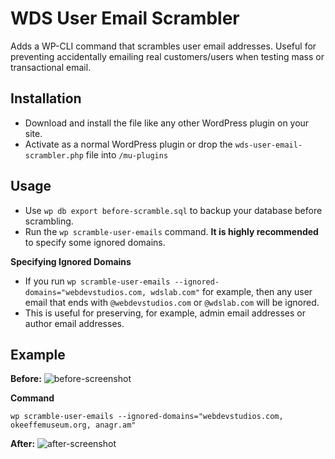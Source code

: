 # WDS User Email Scrambler

Adds a WP-CLI command that scrambles user email addresses. Useful for preventing accidentally emailing real customers/users when testing mass or transactional email.

## Installation

- Download and install the file like any other WordPress plugin on your site.
- Activate as a normal WordPress plugin or drop the `wds-user-email-scrambler.php` file into `/mu-plugins`

## Usage

- Use `wp db export before-scramble.sql` to backup your database before scrambling.
- Run the `wp scramble-user-emails` command. **It is highly recommended** to specify some ignored domains.

**Specifying Ignored Domains**

- If you run `wp scramble-user-emails --ignored-domains="webdevstudios.com, wdslab.com"` for example, then any user email that ends with `@webdevstudios.com` or `@wdslab.com` will be ignored.
- This is useful for preserving, for example, admin email addresses or author email addresses.

## Example

**Before:**
![before-screenshot](https://i.imgur.com/e7cuvKP.png)

**Command**
```
wp scramble-user-emails --ignored-domains="webdevstudios.com, okeeffemuseum.org, anagr.am"
```

**After:**
![after-screenshot](https://i.imgur.com/nFR98ku.png)


